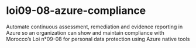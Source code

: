 # loi09-08-azure-compliance
Automate continuous assessment, remediation and evidence reporting in Azure so an organization can show and maintain compliance with Morocco’s Loi n°09-08 for personal data protection using Azure native tools
